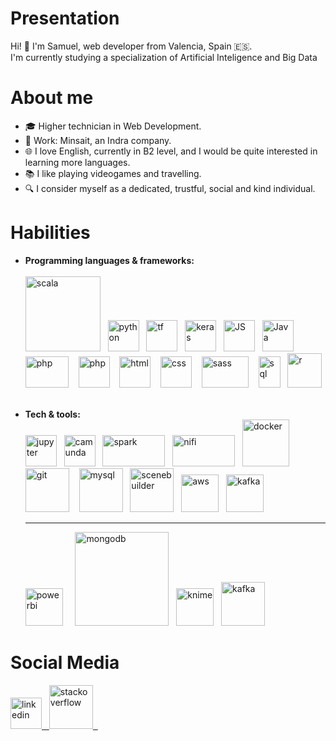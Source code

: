 
# Presentation

Hi! 👋 I'm Samuel, web developer from Valencia, Spain 🇪🇸. <br>
I'm currently studying a specialization of Artificial Inteligence and Big Data

# About me

- 🎓 Higher technician in Web Development.
- 💼 Work: Minsait, an Indra company.
- 🌐  I love English, currently in B2 level, and I would be quite interested in learning more languages.
- 📚 I like playing videogames and travelling.
- 🔍 I consider myself as a dedicated, trustful, social and kind individual.

# Habilities

- **Programming languages & frameworks:** <br><br>
<img src="https://docs.scala-lang.org/resources/img/scala-logo-red.png" alt="scala" width="120px" height="auto"> &nbsp;
<img src="https://upload.wikimedia.org/wikipedia/commons/archive/c/c3/20220821155028%21Python-logo-notext.svg" alt="python" width="50px" height="50px"> &nbsp;
<img src="https://i.pinimg.com/originals/aa/50/f8/aa50f8d700d9f2ec156fc8ee9d97d73a.png" alt="tf" width="50px" height="auto"> &nbsp;
<img src="https://th.bing.com/th/id/R.3c47e2ec7f4eae0945422e68f140c88a?rik=DCVjWQaoRfQqJA&pid=ImgRaw&r=0" alt="keras" width="50px" height="auto"> &nbsp;
<img src="https://upload.wikimedia.org/wikipedia/commons/thumb/6/6a/JavaScript-logo.png/600px-JavaScript-logo.png?20120221235433" alt="JS" width="50px" height="50px"> &nbsp;
<img src="https://brandslogos.com/wp-content/uploads/images/large/java-logo-1.png" alt="Java" width="50px" height="50px"> &nbsp;&nbsp;
<img src="https://upload.wikimedia.org/wikipedia/commons/thumb/2/27/PHP-logo.svg/2560px-PHP-logo.svg.png" alt="php" width="69px" height="50px"> &nbsp;&nbsp;
<img src="https://upload.wikimedia.org/wikipedia/commons/thumb/9/9a/Laravel.svg/1969px-Laravel.svg.png" alt="php" width="50px" height="auto"> &nbsp;&nbsp;
<img src="https://cdn-icons-png.flaticon.com/512/732/732212.png" alt="html" width="50px" height="50px"> &nbsp;&nbsp;
<img src="https://res.cloudinary.com/dnpmdb8r8/image/upload/f_auto,c_limit,q_auto,w_auto/w_600/argyleink/csslogo.png" alt="css" width="50px" height="50px"> &nbsp;&nbsp;
<img src="https://upload.wikimedia.org/wikipedia/commons/thumb/9/96/Sass_Logo_Color.svg/2560px-Sass_Logo_Color.svg.png" alt="sass" width="75px" height="50px"> &nbsp;&nbsp;
<img src="https://logodix.com/logo/1327215.png" alt="sql" width="35px" height="50px"> &nbsp;
<img src="https://iconape.com/wp-content/png_logo_vector/r-lang.png" alt="r" width="55px" height="auto"> &nbsp;

- **Tech & tools:** <br>
  <img src="https://www.svgrepo.com/show/373718/jupyter.svg" alt="jupyter" width="50px" height="50px"> &nbsp;
  <img src="https://camunda.com/wp-content/uploads/camunda/blog-images/4-icon.png" alt="camunda" width="50px" height="50px"> &nbsp;
  <img src="https://uploads-ssl.webflow.com/5e724862760345325327026c/5fa7238e9ad1b43af56de907_apache-spark-white-logo-p-500.png" alt="spark" width="100px" height="50px"> &nbsp;
  <img src="https://upload.wikimedia.org/wikipedia/commons/thumb/f/ff/Apache-nifi-logo.svg/180px-Apache-nifi-logo.svg.png?20190703114335" alt="nifi" width="100px" height="50px"> &nbsp;
  <img src="https://img.icons8.com/?size=256&id=LdUzF8b5sz2R&format=png" alt="docker" width="75px" height="75px"> &nbsp;
  <img src="https://git-scm.com/images/logos/downloads/Git-Icon-1788C.png" alt="git" width="70px" > &nbsp;&nbsp;
  <img src="https://img.icons8.com/?size=256&id=QeIg9siFKGgp&format=png" alt="mysql" width="70px" > &nbsp;
  <img src="https://img.icons8.com/?size=256&id=BZz399uT6eo0&format=png" alt="scenebuilder" width="70px" > &nbsp;
  <img src="https://cdn.inspireuplift.com/uploads/images/seller_products/31661/1702633077_AWSlogoAmazonWebServiceslogo.png" alt="aws" width="60px" heigth="auto"> &nbsp;
  <img src="https://encrypted-tbn0.gstatic.com/images?q=tbn:ANd9GcSxmEh006T-YqvhSJ-8qZKiDN4aBphTKfR80Q&s" alt="kafka" width="60px" heigth="auto"> &nbsp;

  -----
  
  <img src="https://global-uploads.webflow.com/64009fedce03bf07c4d0898b/643804e8b185914738e36eda_1200px-New_Power_BI_Logo.svg.png" alt="powerbi" width="60px" heigth="auto"> &nbsp;&nbsp;&nbsp;
  <img src="https://camo.githubusercontent.com/2c79729b78d3e675a23ca3ae620f35721023cdd904abcab3faec3cb63166354e/68747470733a2f2f313030306c6f676f732e6e65742f77702d636f6e74656e742f75706c6f6164732f323032302f30382f4d6f6e676f44422d4c6f676f2e706e67" alt="mongodb" width="150px" heigth="auto"> &nbsp;
  <img src="https://imagej.github.io/imagej-wiki-static/images/5/54/Knime-icon.png" alt="knime" width="60px" heigth="auto"> &nbsp;
<img src="https://pnghq.com/wp-content/uploads/apache-flink-logo-hd-transparent-png-768x768.png" alt="kafka" width="70px" heigth="auto"> &nbsp;

# Social Media

<a href="https://www.linkedin.com/in/samuel-arteaga-l%C3%B3pez-370bb3278/">
<img src="https://upload.wikimedia.org/wikipedia/commons/thumb/c/ca/LinkedIn_logo_initials.png/600px-LinkedIn_logo_initials.png?20140125013055" alt="linkedin" width="50px" height="50px"> &nbsp;
</a>
<a href="https://stackoverflow.com/users/20852770/samuehfdez">
<img src="https://img.icons8.com/?size=256&id=13955&format=png" alt="stackoverflow" width="70px" >  &nbsp;
</a>





